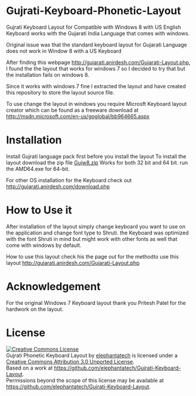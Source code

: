 Gujrati-Keyboard-Phonetic-Layout
================================

Gujrati Keyboard Layout for Compatible with Windows 8 with US English Keyboard works with the Gujarati India Language that comes with windows.

Original issue was that the standard keyboard layout for Gujarati Language does not work in Window 8 with a US Keyboard

After finding this webpage http://gujarati.anirdesh.com/Gujarati-Layout.php, I found the the layout that works for windows 7 so I decided to try that but the installation fails on windows 8.

Since it works with windows 7 fine I extracted the layout and have created this repository to store the layout source file.

To use change the layout in windows you require Microsft Keyboard layout creator which can be found as a freeware download at http://msdn.microsoft.com/en-us/goglobal/bb964665.aspx

Installation
============

Install Gujrati language pack first before you install the layout
To install the layout download the zip file <a href="https://github.com/elephantatech/Gujrati-Keyboard-Layout/blob/master/gujw8.zip">Gujw8.zip</a>
Works for both 32 bit and 64 bit. run the AMD64.exe for 64-bit.

For other OS installation for the Keyboard check out http://gujarati.anirdesh.com/download.php

How to Use it
=============

After installation of the layout simply change keyboard you want to use on the application and change font type to Shruti. the Keyboard was optimized with the font Shruti in mind but might work with other fonts as well that come with windows by default.

How to use this layout check his the page out for the methodto use this layout http://gujarati.anirdesh.com/Gujarati-Layout.php

Acknowledgement
===============

For the original Windows 7 Keyboard layout thank you Pritesh Patel for the hardwork on the layout. 

License
=======
<a rel="license" href="http://creativecommons.org/licenses/by/3.0/deed.en_US"><img alt="Creative Commons License" style="border-width:0" src="http://i.creativecommons.org/l/by/3.0/88x31.png" /></a><br /><span xmlns:dct="http://purl.org/dc/terms/" property="dct:title">Gujrati Phonetic Keyboard Layout</span> by <a xmlns:cc="http://creativecommons.org/ns#" href="https://github.com/elephantatech/Gujrati-Keyboard-Layout" property="cc:attributionName" rel="cc:attributionURL">elephantatech</a> is licensed under a <a rel="license" href="http://creativecommons.org/licenses/by/3.0/deed.en_US">Creative Commons Attribution 3.0 Unported License</a>.<br />Based on a work at <a xmlns:dct="http://purl.org/dc/terms/" href="http://gujarati.anirdesh.com/" rel="dct:source">https://github.com/elephantatech/Gujrati-Keyboard-Layout</a>.<br />Permissions beyond the scope of this license may be available at <a xmlns:cc="http://creativecommons.org/ns#" href="https://github.com/elephantatech/Gujrati-Keyboard-Layout" rel="cc:morePermissions">https://github.com/elephantatech/Gujrati-Keyboard-Layout</a>.
